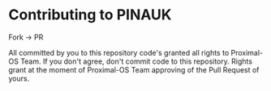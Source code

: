 # Contributing to PINAUK

Fork -> PR

All committed by you to this repository code's granted all rights to Proximal-OS Team. If you don't agree, don't commit code to this repository. Rights grant at the moment of Proximal-OS Team approving of the Pull Request of yours.
